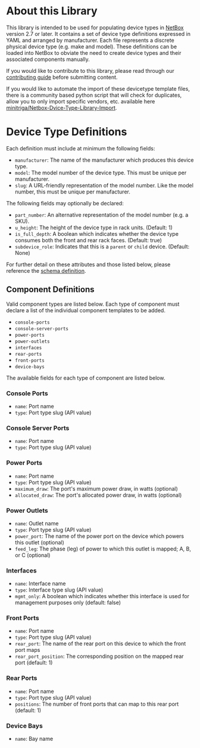 # About this Library

This library is intended to be used for populating device types in [NetBox](https://github.com/netbox-community/netbox)
version 2.7 or later. It contains a set of device type definitions expressed in YAML and arranged by manufacturer. Each
file represents a discrete physical device type (e.g. make and model). These definitions can be loaded into NetBox to
obviate the need to create device types and their associated components manually.

If you would like to contribute to this library, please read through our [contributing guide](CONTRIBUTING.md) before 
submitting content.

If you would like to automate the import of these devicetype template files, there is a community based python script 
that will check for duplicates, allow you to only import specific vendors, etc. available here [minitriga/Netbox-Dvice-Type-Library-Import](https://github.com/minitriga/Netbox-Device-Type-Library-Import).

# Device Type Definitions

Each definition must include at minimum the following fields:

* `manufacturer`: The name of the manufacturer which produces this device type.
* `model`: The model number of the device type. This must be unique per manufacturer.
* `slug`: A URL-friendly representation of the model number. Like the model number, this must be unique per
  manufacturer.

The following fields may optionally be declared:

* `part_number`: An alternative representation of the model number (e.g. a SKU).
* `u_height`: The height of the device type in rack units. (Default: 1)
* `is_full_depth`: A boolean which indicates whether the device type consumes both the front and rear rack faces.
  (Default: true)
* `subdevice_role`: Indicates that this is a `parent` or `child` device. (Default: None)

For further detail on these attributes and those listed below, please reference the
[schema definition](tests/schema.json).

## Component Definitions

Valid component types are listed below. Each type of component must declare a list of the individual component templates
to be added.

* `console-ports`
* `console-server-ports`
* `power-ports`
* `power-outlets`
* `interfaces`
* `rear-ports`
* `front-ports`
* `device-bays`

The available fields for each type of component are listed below.

### Console Ports

* `name`: Port name
* `type`: Port type slug (API value)

### Console Server Ports

* `name`: Port name
* `type`: Port type slug (API value)

### Power Ports

* `name`: Port name
* `type`: Port type slug (API value)
* `maximum_draw`: The port's maximum power draw, in watts (optional)
* `allocated_draw`: The port's allocated power draw, in watts (optional)

### Power Outlets

* `name`: Outlet name
* `type`: Port type slug (API value)
* `power_port`: The name of the power port on the device which powers this outlet (optional)
* `feed_leg`: The phase (leg) of power to which this outlet is mapped; A, B, or C (optional)

### Interfaces

* `name`: Interface name
* `type`: Interface type slug (API value)
* `mgmt_only`: A boolean which indicates whether this interface is used for management purposes only (default: false)

### Front Ports

* `name`: Port name
* `type`: Port type slug (API value)
* `rear_port`: The name of the rear port on this device to which the front port maps
* `rear_port_position`: The corresponding position on the mapped rear port (default: 1)

### Rear Ports

* `name`: Port name
* `type`: Port type slug (API value)
* `positions`: The number of front ports that can map to this rear port (default: 1)

### Device Bays

* `name`: Bay name
